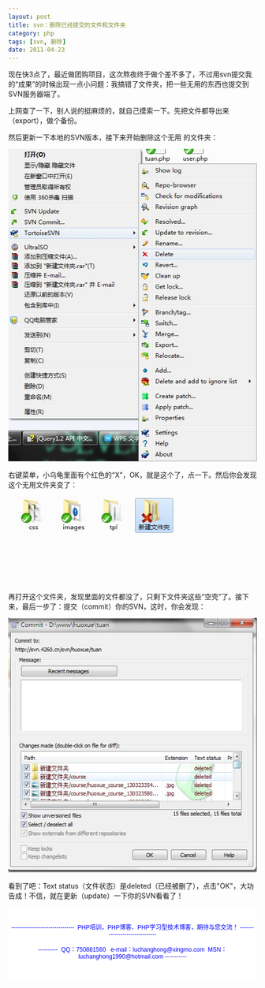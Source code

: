 ```yaml
---
layout: post
title: svn：删除已经提交的文件和文件夹
category: php
tags: [svn, 删除]
date: 2011-04-23
---
```

<p>现在快3点了，最近做团购项目，这次熬夜终于做个差不多了，不过用svn提交我的&ldquo;成果&rdquo;的时候出现一点小问题：我搞错了文件夹，把一些无用的东西也提交到SVN服务器端了。</p>
<p>上网查了一下，别人说的挺麻烦的，就自己摸索一下。先把文件都导出来（export），做个备份。</p>
<p>然后更新一下本地的SVN版本，接下来开始删除这个无用 的文件夹：</p>
<p><img width="512" height="634" src="/upload/attachement/20110423/1303493320_266.jpg" style="cursor: pointer;" onclick="javascript:window.open('/upload/attachement/20110423/1303493320_266.jpg')" alt="" /></p>
<p>右键菜单，小乌龟里面有个红色的&ldquo;X&rdquo;，OK，就是这个了，点一下。然后你会发现这个无用文件夹变了：</p>
<p><img src="/upload/attachement/20110423/1303493434_623.jpg" style="cursor: pointer; width: 346px; height: 176px;" onclick="javascript:window.open('/upload/attachement/20110423/1303493434_623.jpg')" alt="" /></p>
<p>再打开这个文件夹，发现里面的文件都没了，只剩下文件夹这些&ldquo;空壳&rdquo;了。接下来，最后一步了：提交（commit）你的SVN，这时，你会发现：</p>
<p><img width="516" height="516" src="/upload/attachement/20110423/1303493590_702.jpg" style="cursor: pointer;" onclick="javascript:window.open('/upload/attachement/20110423/1303493590_702.jpg')" alt="" /></p>
<p>看到了吧：Text status（文件状态）是deleted（已经被删了），点击&quot;OK&quot;，大功告成！不信，就在更新（update）一下你的SVN看看了！</p>
<div style="background-color: rgb(255, 255, 255); padding-top: 5px; padding-right: 5px; padding-bottom: 5px; padding-left: 5px; margin-top: 0px; margin-right: 0px; margin-bottom: 0px; margin-left: 0px; font-family: Arial, Verdana, sans-serif; font-size: 12px; ">
<p style="text-align: center;"><span style="color: rgb(0, 0, 255);"><br />
</span><span style="color: rgb(0, 0, 255);">--------------------------------&nbsp; PHP培训，PHP博客、PHP学习型技术博客，期待与您交流！ -------------------------------<br />
<br />
----------&nbsp; QQ：750881560&nbsp;&nbsp; e-mail：luchanghong@xingmo.com&nbsp; MSN：luchanghong1990@hotmail.com -----------</span></p>
<p style="text-align: center;">&nbsp;</p>
</div>
<p>&nbsp;</p>
